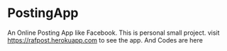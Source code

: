 # PostingApp

An Online Posting App like Facebook. This is personal small project. visit https://rafpost.herokuapp.com to see the app. And Codes are here
